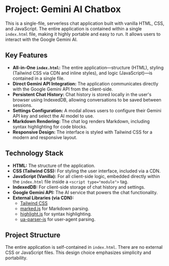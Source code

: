 # Project: Gemini AI Chatbox

This is a single-file, serverless chat application built with vanilla HTML, CSS, and JavaScript. The entire application is contained within a single `index.html` file, making it highly portable and easy to run. It allows users to interact with the Google Gemini AI.

## Key Features

*   **All-in-One `index.html`:** The entire application—structure (HTML), styling (Tailwind CSS via CDN and inline styles), and logic (JavaScript)—is contained in a single file.
*   **Direct Gemini API Integration:** The application communicates directly with the Google Gemini API from the client-side.
*   **Persistent Chat History:** Chat history is stored locally in the user's browser using IndexedDB, allowing conversations to be saved between sessions.
*   **Settings Configuration:** A modal allows users to configure their Gemini API key and select the AI model to use.
*   **Markdown Rendering:** The chat log renders Markdown, including syntax highlighting for code blocks.
*   **Responsive Design:** The interface is styled with Tailwind CSS for a modern and responsive layout.

## Technology Stack

*   **HTML:** The structure of the application.
*   **CSS (Tailwind CSS):** For styling the user interface, included via a CDN.
*   **JavaScript (Vanilla):** For all client-side logic, embedded directly within the `index.html` file inside a `<script type="module">` tag.
*   **IndexedDB:** For client-side storage of chat history and settings.
*   **Google Gemini API:** The AI service that powers the chat functionality.
*   **External Libraries (via CDN):**
    *   [Tailwind CSS](https://tailwindcss.com/)
    *   [marked.js](https://marked.js.org/) for Markdown parsing.
    *   [highlight.js](https://highlightjs.org/) for syntax highlighting.
    *   [ua-parser-js](https://github.com/faisalman/ua-parser-js) for user-agent parsing.

## Project Structure

The entire application is self-contained in `index.html`. There are no external CSS or JavaScript files. This design choice emphasizes simplicity and portability.
